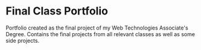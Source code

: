 # Final Class Portfolio
Portfolio created as the final project of my Web Technologies Associate's Degree. Contains the final projects from all relevant classes as well as some side projects.
